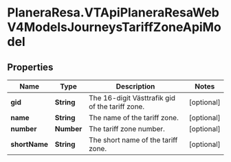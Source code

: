 # PlaneraResa.VTApiPlaneraResaWebV4ModelsJourneysTariffZoneApiModel

## Properties

Name | Type | Description | Notes
------------ | ------------- | ------------- | -------------
**gid** | **String** | The 16-digit Västtrafik gid of the tariff zone. | [optional] 
**name** | **String** | The name of the tariff zone. | [optional] 
**number** | **Number** | The tariff zone number. | [optional] 
**shortName** | **String** | The short name of the tariff zone. | [optional] 


